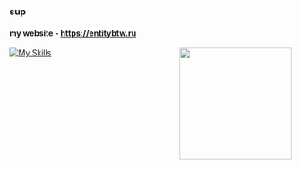 ### sup
#### my website - https://entitybtw.ru

[![My Skills](https://skillicons.dev/icons?i=py,html,css,linux,ps,ae)](https://entitybtw.ru)
    <a href="https://limppumpo.entitybtw.ru">
        <img src="https://i.imgur.com/90S5TXZ.png" width="200" align="right" />
    </a>
